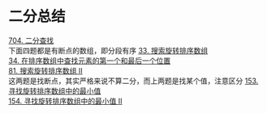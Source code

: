 # 二分总结
[704. 二分查找](601-800/704.二分查找.md)  
下面四题都是有断点的数组，即分段有序
[33. 搜索旋转排序数组](1-200/33.搜索旋转排序数组.md)  
[34. 在排序数组中查找元素的第一个和最后一个位置](1-200/34.在排序数组中查找元素的第一个和最后一个位置.md)  
[81. 搜索旋转排序数组 II](1-200/81.搜索旋转排序数组II.md)  
这两题是找断点，其实严格来说不算二分，而上两题是找某个值，注意区分
[153. 寻找旋转排序数组中的最小值](1-200/153.寻找旋转排序数组中的最小值.md)  
[154. 寻找旋转排序数组中的最小值 II](1-200/154.寻找旋转排序数组中的最小值II.md)  

